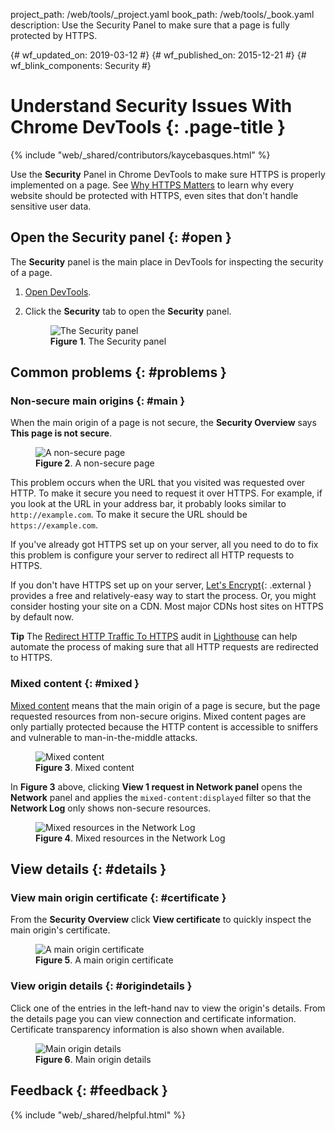 project_path: /web/tools/_project.yaml
book_path: /web/tools/_book.yaml
description: Use the Security Panel to make sure that a page is fully protected by HTTPS.

{# wf_updated_on: 2019-03-12 #}
{# wf_published_on: 2015-12-21 #}
{# wf_blink_components: Security #}

# Understand Security Issues With Chrome DevTools {: .page-title }

{% include "web/_shared/contributors/kaycebasques.html" %}

[why-https]: /web/fundamentals/security/encrypt-in-transit/why-https

Use the **Security** Panel in Chrome DevTools to make sure HTTPS is properly implemented
on a page. See [Why HTTPS Matters][why-https] to learn why every website should be protected
with HTTPS, even sites that don't handle sensitive user data.

## Open the Security panel {: #open }

The **Security** panel is the main place in DevTools for inspecting the security of a page.

1. [Open DevTools](/web/tools/chrome-devtools/open).
1. Click the **Security** tab to open the **Security** panel.

     <figure>
       <img src="/web/tools/chrome-devtools/security/imgs/panel.png"
            alt="The Security panel"/>
       <figcaption>
         <b>Figure 1</b>. The Security panel
       </figcaption>
     </figure>

## Common problems {: #problems }

### Non-secure main origins {: #main }

When the main origin of a page is not secure, the **Security Overview** says
**This page is not secure**.

<figure>
  <img src="/web/tools/chrome-devtools/security/imgs/nonsecuremain.png"
       alt="A non-secure page"/>
  <figcaption>
    <b>Figure 2</b>. A non-secure page
  </figcaption>
</figure>

This problem occurs when the URL that you visited was requested over HTTP. To make it secure
you need to request it over HTTPS. For example, if you look at the URL in your address bar,
it probably looks similar to `http://example.com`. To make it secure the URL should be
`https://example.com`.

If you've already got HTTPS set up on your server, all you need to do to fix this problem is configure
your server to redirect all HTTP requests to HTTPS.

If you don't have HTTPS set up on your server, [Let's Encrypt](https://letsencrypt.org/){: .external }
provides a free and relatively-easy way to start the process. Or, you might consider hosting your site
on a CDN. Most major CDNs host sites on HTTPS by default now.

<aside class="objective">
  <b>Tip</b> The <a href="/web/tools/lighthouse/audits/http-redirects-to-https">Redirect HTTP Traffic To HTTPS</a>
  audit in <a href="/web/tools/lighthouse/">Lighthouse</a> can help automate the process of making sure that
  all HTTP requests are redirected to HTTPS.
</aside>

### Mixed content {: #mixed }

[mixed]: /web/fundamentals/security/prevent-mixed-content/what-is-mixed-content

[Mixed content][mixed] means that the main origin of a page is secure, but the page requested resources
from non-secure origins. Mixed content pages are only partially protected because the HTTP content is
accessible to sniffers and vulnerable to man-in-the-middle attacks.

<figure>
  <img src="/web/tools/chrome-devtools/security/imgs/mixedoverview.png"
       alt="Mixed content"/>
  <figcaption>
    <b>Figure 3</b>. Mixed content
  </figcaption>
</figure>

In **Figure 3** above, clicking **View 1 request in Network panel** opens the **Network** panel
and applies the `mixed-content:displayed` filter so that the **Network Log** only shows non-secure
resources.

<figure>
  <img src="/web/tools/chrome-devtools/security/imgs/mixedresources.png"
       alt="Mixed resources in the Network Log"/>
  <figcaption>
    <b>Figure 4</b>. Mixed resources in the Network Log
  </figcaption>
</figure>

## View details {: #details }

### View main origin certificate {: #certificate }

From the **Security Overview** click **View certificate** to quickly inspect the main origin's certificate.

<figure>
  <img src="/web/tools/chrome-devtools/security/imgs/certificate.png"
       alt="A main origin certificate"/>
  <figcaption>
    <b>Figure 5</b>. A main origin certificate
  </figcaption>
</figure>

### View origin details {: #origindetails }

Click one of the entries in the left-hand nav to view the origin's details. From the details
page you can view connection and certificate information. Certificate transparency information
is also shown when available.

<figure>
  <img src="/web/tools/chrome-devtools/security/imgs/origindetails.png"
       alt="Main origin details"/>
  <figcaption>
    <b>Figure 6</b>. Main origin details
  </figcaption>
</figure>

## Feedback {: #feedback }

{% include "web/_shared/helpful.html" %}